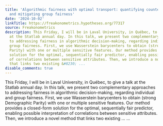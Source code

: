 ```yaml
---
title: 'Algorithmic fairness with optimal transport: quantifying counterfactual fairness
  and mitigating group fairness'
date: '2024-10-02'
linkTitle: https://freakonometrics.hypotheses.org/77317
source: Freakonometrics
description: This Friday, I will be in Laval University, in Québec, to give a talk
  at the Statlab annual day. In this talk, we present two complementary approaches
  to addressing fairness in algorithmic decision-making, regarding individual and
  group fairness. First, we use Wasserstein barycenters to obtain (strong Demographic
  Parity) with one or multiple sensitive features. Our method provides a closed-form
  solution for the optimal, sequentially fair predictor, enabling possible interpretation
  of correlations between sensitive attributes. Then, we introduce a novel method
  that links two existing &#8230; ...
disable_comments: true
---
```

This Friday, I will be in Laval University, in Québec, to give a talk at the Statlab annual day. In this talk, we present two complementary approaches to addressing fairness in algorithmic decision-making, regarding individual and group fairness. First, we use Wasserstein barycenters to obtain (strong Demographic Parity) with one or multiple sensitive features. Our method provides a closed-form solution for the optimal, sequentially fair predictor, enabling possible interpretation of correlations between sensitive attributes. Then, we introduce a novel method that links two existing &#8230; ...
